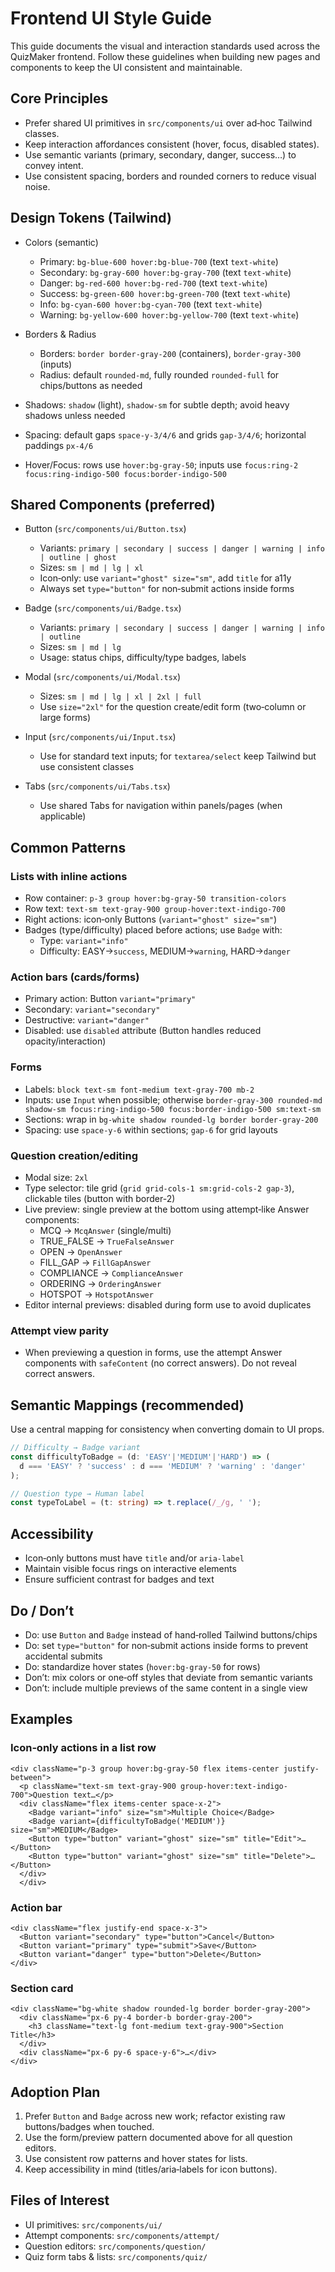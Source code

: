 # Frontend UI Style Guide

This guide documents the visual and interaction standards used across the QuizMaker frontend. Follow these guidelines when building new pages and components to keep the UI consistent and maintainable.

## Core Principles

- Prefer shared UI primitives in `src/components/ui` over ad‑hoc Tailwind classes.
- Keep interaction affordances consistent (hover, focus, disabled states).
- Use semantic variants (primary, secondary, danger, success…) to convey intent.
- Use consistent spacing, borders and rounded corners to reduce visual noise.

## Design Tokens (Tailwind)

- Colors (semantic)
  - Primary: `bg-blue-600 hover:bg-blue-700` (text `text-white`)
  - Secondary: `bg-gray-600 hover:bg-gray-700` (text `text-white`)
  - Danger: `bg-red-600 hover:bg-red-700` (text `text-white`)
  - Success: `bg-green-600 hover:bg-green-700` (text `text-white`)
  - Info: `bg-cyan-600 hover:bg-cyan-700` (text `text-white`)
  - Warning: `bg-yellow-600 hover:bg-yellow-700` (text `text-white`)

- Borders & Radius
  - Borders: `border border-gray-200` (containers), `border-gray-300` (inputs)
  - Radius: default `rounded-md`, fully rounded `rounded-full` for chips/buttons as needed

- Shadows: `shadow` (light), `shadow-sm` for subtle depth; avoid heavy shadows unless needed

- Spacing: default gaps `space-y-3/4/6` and grids `gap-3/4/6`; horizontal paddings `px-4/6`

- Hover/Focus: rows use `hover:bg-gray-50`; inputs use `focus:ring-2 focus:ring-indigo-500 focus:border-indigo-500`

## Shared Components (preferred)

- Button (`src/components/ui/Button.tsx`)
  - Variants: `primary | secondary | success | danger | warning | info | outline | ghost`
  - Sizes: `sm | md | lg | xl`
  - Icon‑only: use `variant="ghost" size="sm"`, add `title` for a11y
  - Always set `type="button"` for non‑submit actions inside forms

- Badge (`src/components/ui/Badge.tsx`)
  - Variants: `primary | secondary | success | danger | warning | info | outline`
  - Sizes: `sm | md | lg`
  - Usage: status chips, difficulty/type badges, labels

- Modal (`src/components/ui/Modal.tsx`)
  - Sizes: `sm | md | lg | xl | 2xl | full`
  - Use `size="2xl"` for the question create/edit form (two‑column or large forms)

- Input (`src/components/ui/Input.tsx`)
  - Use for standard text inputs; for `textarea/select` keep Tailwind but use consistent classes

- Tabs (`src/components/ui/Tabs.tsx`)
  - Use shared Tabs for navigation within panels/pages (when applicable)

## Common Patterns

### Lists with inline actions

- Row container: `p-3 group hover:bg-gray-50 transition-colors`
- Row text: `text-sm text-gray-900 group-hover:text-indigo-700`
- Right actions: icon‑only Buttons (`variant="ghost" size="sm"`)
- Badges (type/difficulty) placed before actions; use `Badge` with:
  - Type: `variant="info"`
  - Difficulty: EASY→`success`, MEDIUM→`warning`, HARD→`danger`

### Action bars (cards/forms)

- Primary action: Button `variant="primary"`
- Secondary: `variant="secondary"`
- Destructive: `variant="danger"`
- Disabled: use `disabled` attribute (Button handles reduced opacity/interaction)

### Forms

- Labels: `block text-sm font-medium text-gray-700 mb-2`
- Inputs: use `Input` when possible; otherwise `border-gray-300 rounded-md shadow-sm focus:ring-indigo-500 focus:border-indigo-500 sm:text-sm`
- Sections: wrap in `bg-white shadow rounded-lg border border-gray-200`
- Spacing: use `space-y-6` within sections; `gap-6` for grid layouts

### Question creation/editing

- Modal size: `2xl`
- Type selector: tile grid (`grid grid-cols-1 sm:grid-cols-2 gap-3`), clickable tiles (button with border-2)
- Live preview: single preview at the bottom using attempt‑like Answer components:
  - MCQ → `McqAnswer` (single/multi)
  - TRUE_FALSE → `TrueFalseAnswer`
  - OPEN → `OpenAnswer`
  - FILL_GAP → `FillGapAnswer`
  - COMPLIANCE → `ComplianceAnswer`
  - ORDERING → `OrderingAnswer`
  - HOTSPOT → `HotspotAnswer`
- Editor internal previews: disabled during form use to avoid duplicates

### Attempt view parity

- When previewing a question in forms, use the attempt Answer components with `safeContent` (no correct answers). Do not reveal correct answers.

## Semantic Mappings (recommended)

Use a central mapping for consistency when converting domain to UI props.

```ts
// Difficulty → Badge variant
const difficultyToBadge = (d: 'EASY'|'MEDIUM'|'HARD') => (
  d === 'EASY' ? 'success' : d === 'MEDIUM' ? 'warning' : 'danger'
);

// Question type → Human label
const typeToLabel = (t: string) => t.replace(/_/g, ' ');
```

## Accessibility

- Icon‑only buttons must have `title` and/or `aria-label`
- Maintain visible focus rings on interactive elements
- Ensure sufficient contrast for badges and text

## Do / Don’t

- Do: use `Button` and `Badge` instead of hand‑rolled Tailwind buttons/chips
- Do: set `type="button"` for non‑submit actions inside forms to prevent accidental submits
- Do: standardize hover states (`hover:bg-gray-50` for rows)
- Don’t: mix colors or one‑off styles that deviate from semantic variants
- Don’t: include multiple previews of the same content in a single view

## Examples

### Icon‑only actions in a list row

```tsx
<div className="p-3 group hover:bg-gray-50 flex items-center justify-between">
  <p className="text-sm text-gray-900 group-hover:text-indigo-700">Question text…</p>
  <div className="flex items-center space-x-2">
    <Badge variant="info" size="sm">Multiple Choice</Badge>
    <Badge variant={difficultyToBadge('MEDIUM')} size="sm">MEDIUM</Badge>
    <Button type="button" variant="ghost" size="sm" title="Edit">…</Button>
    <Button type="button" variant="ghost" size="sm" title="Delete">…</Button>
  </div>
  </div>
```

### Action bar

```tsx
<div className="flex justify-end space-x-3">
  <Button variant="secondary" type="button">Cancel</Button>
  <Button variant="primary" type="submit">Save</Button>
  <Button variant="danger" type="button">Delete</Button>
</div>
```

### Section card

```tsx
<div className="bg-white shadow rounded-lg border border-gray-200">
  <div className="px-6 py-4 border-b border-gray-200">
    <h3 className="text-lg font-medium text-gray-900">Section Title</h3>
  </div>
  <div className="px-6 py-6 space-y-6">…</div>
</div>
```

## Adoption Plan

1) Prefer `Button` and `Badge` across new work; refactor existing raw buttons/badges when touched.
2) Use the form/preview pattern documented above for all question editors.
3) Use consistent row patterns and hover states for lists.
4) Keep accessibility in mind (titles/aria‑labels for icon buttons).

## Files of Interest

- UI primitives: `src/components/ui/`
- Attempt components: `src/components/attempt/`
- Question editors: `src/components/question/`
- Quiz form tabs & lists: `src/components/quiz/`

